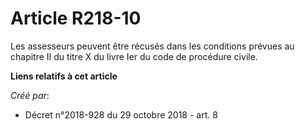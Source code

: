 # Article R218-10

Les assesseurs peuvent être récusés dans les conditions prévues au chapitre II du titre X du livre Ier du code de procédure
civile.

**Liens relatifs à cet article**

_Créé par_:

  - Décret n°2018-928 du 29 octobre 2018 - art. 8
